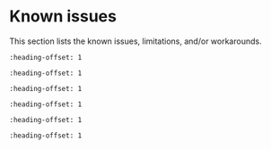 # Known issues

This section lists the known issues, limitations, and/or workarounds.

```{include} ../../../../release/known_issues/cannot_add_sdk_components.md
:heading-offset: 1
```
```{include} ../../../../release/known_issues/debug_sram_target_with_j-link_on_mcuxpresso_ide_is.md
:heading-offset: 1
```
```{include} ../../../../release/known_issues/example_freertos_spi_fails_in_mcuxpresso_ide.md
:heading-offset: 1
```
```{include} ../../../../release/known_issues/usb_high-speed_interrupt_endpoint_issue.md
:heading-offset: 1
```
```{include} ../../../../release/known_issues/example_freertos_spi_fails_in_mcuxpresso_ide.md
:heading-offset: 1
```
```{include} ../../../../release/known_issues/the_usart_wakeup_deepsleep_doesnt_work.md
:heading-offset: 1
```